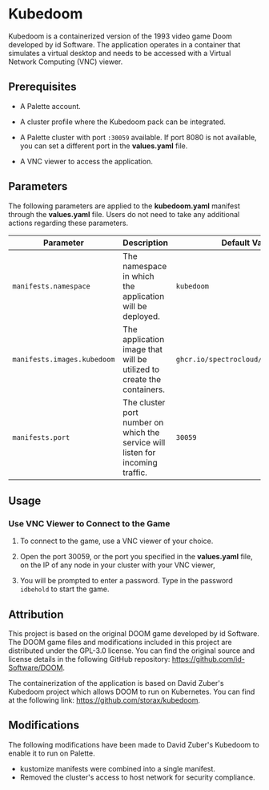 # Kubedoom

Kubedoom is a containerized version of the 1993 video game Doom developed by id Software. The application operates in a container that simulates a virtual desktop and needs to be accessed with a Virtual Network Computing (VNC) viewer. 

## Prerequisites

- A Palette account.

- A cluster profile where the Kubedoom pack can be integrated.

- A Palette cluster with port `:30059` available. If port 8080 is not available, you can set a different port in the **values.yaml** file.

- A VNC viewer to access the application. 

## Parameters

The following parameters are applied to the **kubedoom.yaml** manifest through the **values.yaml** file. Users do not need to take any additional actions regarding these parameters.

| **Parameter**                     | **Description**                                                                | **Default Value**                           | **Required** |
| --------------------------------- | ------------------------------------------------------------------------------ | ------------------------------------------- | ------------ |
| `manifests.namespace`             | The namespace in which the application will be deployed.                       | `kubedoom`                            | No           |
| `manifests.images.kubedoom` | The application image that will be utilized to create the containers.          | `ghcr.io/spectrocloud/kubedoom:1.0.0` | No           |
| `manifests.port`                  | The cluster port number on which the service will listen for incoming traffic. | `30059`                                      | No           |


## Usage

### Use VNC Viewer to Connect to the Game

1. To connect to the game, use a VNC viewer of your choice. 

2. Open the port 30059,  or the port you specified in the **values.yaml** file, on the IP of any node in your cluster with your VNC viewer,

3. You will be prompted to enter a password. Type in the password `idbehold` to start the game. 

## Attribution

This project is based on the original DOOM game developed by id Software. The DOOM game files and modifications included in this project are distributed under the GPL-3.0 license. You can find the original source and license details in the following GitHub repository: https://github.com/id-Software/DOOM.

The containerization of the application is based on David Zuber's Kubedoom project which allows DOOM to run on Kubernetes. You can find at the following link: https://github.com/storax/kubedoom.

## Modifications

The following modifications have been made to David Zuber's Kubedoom to enable it to run on Palette. 

- kustomize manifests were combined into a single manifest. 
- Removed the cluster's access to host network for security compliance.  